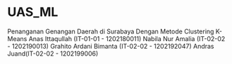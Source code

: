 # UAS_ML
Penanganan Genangan Daerah di Surabaya Dengan Metode Clustering K-Means
Anas Ittaqullah (IT-01-01 - 1202180011)
Nabila Nur Amalia (IT-02-02 - 1202190013)
Grahito Ardani Bimanta (IT-02-02 - 1202192047)
Andras Juand(IT-02-02 - 1202199006)
